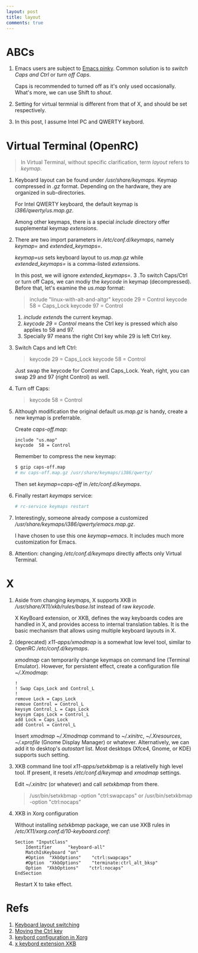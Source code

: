 ```yaml
---
layout: post
title: layout
comments: true
---
```


# ABCs

1. Emacs users are subject to [Emacs pinky](https://www.emacswiki.org/emacs/RepeatedStrainInjury). Common solution is to  *switch Caps and Ctrl* or *turn off Caps*.

   Caps is recommended to turned off as it's only used occasionally. What's more, we can use Shift to *shout*.
2. Setting for virtual termnial is different from that of X, and should be set respectively.
3. In this post, I assume Intel PC and QWERTY keybord.

# Virtual Terminal (OpenRC)

> In Virtual Terminal, without specific clarification, term *layout* refers to *keymap*.

1. Keyboard layout can be found under */usr/share/keymaps*. Keymap compressed in *.gz* format. Depending on the hardware, they are organized in sub-directories.

   For Intel QWERTY keyboard, the default keymap is *i386/qwerty/us.map.gz*.

   Among other keymaps, there is a special *include* directory offer supplemental keymap *extensions*.
2. There are two import parameters in */etc/conf.d/keymaps*, namely *keymap=* and *extended_keymaps=*.

   *keymap=us* sets keyboard layout to *us.map.gz* while *extended_keymaps=* is a comma-listed *extension*s.

   In this post, we will ignore *extended_keymaps=*.
3 .To switch Caps/Ctrl or turn off Caps, we can modiy the *keycode* in keymap (decompressed). Before that, let's examine the *us.map* format:

   >include "linux-with-alt-and-altgr"
   >keycode  29 = Control
   >keycode  58 = Caps_Lock
   >keycode  97 = Control

   1. *include* *extend*s the current keymap.
   2. *keycode 29 = Control* means the Ctrl key is pressed which also applies to 58 and 97.
   3. Specially 97 means the right Ctrl key while 29 is left Ctrl key.
4. Switch Caps and left Ctrl:

   >keycode  29 = Caps_Lock
   >keycode  58 = Control

   Just swap the keycode for Control and Caps_Lock. Yeah, right, you can swap 29 and 97 (right Control) as well.
5. Turn off Caps:

   >keycode  58 = Control
6. Although modification the original default *us.map.gz* is handy, create a new keymap is preferrable.

   Create *caps-off.map*:
   
   ```
   include "us.map"
   keycode  58 = Control
   ```

   Remember to compress the new keymap:

   ```bash
   $ gzip caps-off.map
   # mv caps-off.map.gz /usr/share/keymaps/i386/qwerty/
   ```

   Then set *keymap=caps-off* in */etc/conf.d/keymaps*.
7. Finally restart *keymaps* service:

   ```bash
   # rc-service keymaps restart
   ```

8. Interestingly, someone already compose a customized */usr/share/keymaps/i386/qwerty/emacs.map.gz*.

   I have chosen to use this one *keymap=emacs*. It includes much more customization for Emacs.
9. Attention: changing */etc/conf.d/keymaps* directly affects only Virtual Terminal.

# X

1. Aside from changing *keymap*s, X supports XKB in */usr/share/X11/xkb/rules/base.lst* instead of raw *keycode*.

   X KeyBoard extension, or XKB, defines the way keyboards codes are handled in X, and provides access to internal translation tables. It is the basic mechanism that allows using multiple keyboard layouts in X.
3. (deprecated) *x11-apps/xmodmap* is a somewhat low level tool, similar to OpenRC */etc/conf.d/keymaps*.

   *xmodmap* can temporarily change keymaps on command line (Terminal Emulator). However, for persistent effect,  create a configuration file *~/.Xmodmap*:

   ```
   !
   ! Swap Caps_Lock and Control_L
   !
   remove Lock = Caps_Lock
   remove Control = Control_L
   keysym Control_L = Caps_Lock
   keysym Caps_Lock = Control_L
   add Lock = Caps_Lock
   add Control = Control_L
   ```

   Insert *xmodmap ~/.Xmodmap* command to *~/.xinitrc*,  *~/.Xresources*, *~/.xprofile* (Gnome Display Manager) or whatever. Alternatively, we can add it to desktop's *autostart* list. Most desktops (Xfce4, Gnome, or KDE) supports such setting.
4. XKB command line tool *x11-apps/setxkbmap* is a relativelly high level tool. If present, it resets */etc/conf.d/keymap* and *xmodmap* settings.

   Edit *~/.xinitrc* (or whatever) and call *setxkbmap* from there.
   
   >/usr/bin/setxkbmap -option "ctrl:swapcaps"
   or
   >/usr/bin/setxkbmap -option "ctrl:nocaps"

5. XKB in Xorg configuration

   Without installing *setxkbmap* package, we can use XKB rules in */etc/X11/xorg.conf.d/10-keyboard.conf*:

   ```
   Section "InputClass"
	   Identifier      "keyboard-all"
	   MatchIsKeyboard "on"
	   #Option  "XkbOptions"    "ctrl:swapcaps"
	   #Option  "XkbOptions"    "terminate:ctrl_alt_bksp"
	   Option  "XkbOptions"    "ctrl:nocaps"
   EndSection
   ```

   Restart X to take effect.

# Refs

1. [Keyboard layout switching](https://wiki.gentoo.org/wiki/Keyboard_layout_switching)
2. [Moving the Ctrl key](https://www.emacswiki.org/emacs/MovingTheCtrlKey)
3. [keybord configuration in Xorg](https://wiki.archlinux.org/index.php/Keyboard_configuration_in_Xorg)
4. [x keybord extension XKB](https://wiki.archlinux.org/index.php/X_KeyBoard_extension)
